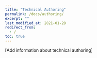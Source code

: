 ```yaml
---
title: "Technical Authoring"
permalink: /docs/authoring/
excerpt: ""
last_modified_at: 2021-01-28
redirect_from:
  - /
toc: true
---
```


[Add information about technical authoring]
